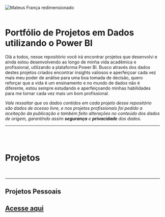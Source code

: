 
![Mateus França redimensionado](https://github.com/user-attachments/assets/0d2c8b34-dbc3-48e3-b3bb-297b8a37e7c7)
<br>
<br>
# Portfólio de Projetos em Dados utilizando o Power BI

Olá a todos, nesse repositório você irá encontrar projetos que desenvolvi e ainda estou desenvolvendo ao longo de minha vida acadêmica e profissional, utilizando a plataforma Power BI.
Busco através dos dados destes projetos criados encontrar insights valiosos e aperfeiçoar cada vez mais meu poder de análise para uma boa tomada de decisão, quero reforçar que a vida é um ensinamento e no mundo de dados não é diferente, estou sempre estudando e aperfeiçoando minhas habilidades para me tornar cada vez mais um bom profissional.

*Vale ressaltar que os dados contidos em cada projeto desse repositório são dados de acesso livre, e nos projetos profissionais foi pedido a aceitação da publicação e também feito alterações no conteúdo dos dados de origem, garantindo assim **segurança** e **privacidade** dos dados.*

<hr>
<br>
<br>

# Projetos

<br>
<hr>

<h2>Projetos Pessoais</h2>

<h2><a href="https://github.com/RastaDados/Projetos_Pessoais_Power_BI/tree/main">Acesse aqui </a></h2>
 

